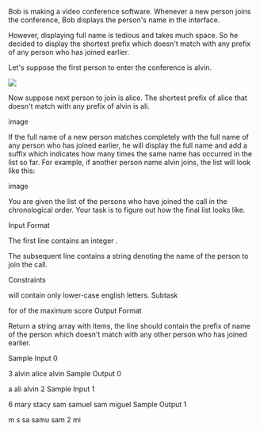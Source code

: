 Bob is making a video conference software. Whenever a new person joins the conference, Bob displays the person's name in the interface.

However, displaying full name is tedious and takes much space. So he decided to display the shortest prefix which doesn't match with any prefix of any person who has joined earlier.

Let's suppose the first person to enter the conference is alvin.

![](https://s3.amazonaws.com/hr-assets/0/1515332893-646e16b636-Conference.png)

Now suppose next person to join is alice. The shortest prefix of alice that doesn't match with any prefix of alvin is ali.

image

If the full name of a new person matches completely with the full name of any person who has joined earlier, he will display the full name and add a suffix which indicates how many times the same name has occurred in the list so far. For example, if another person name alvin joins, the list will look like this:

image

You are given the list of the persons who have joined the call in the chronological order. Your task is to figure out how the final list looks like.

Input Format

The first line contains an integer .

The subsequent  line contains a string  denoting the name of the  person to join the call.

Constraints

 will contain only lower-case english letters.
Subtask

 for  of the maximum score
Output Format

Return a string array with  items, the  line should contain the prefix of name of the  person which doesn't match with any other person who has joined earlier.

Sample Input 0

3
alvin
alice
alvin
Sample Output 0

a
ali
alvin 2
Sample Input 1

6
mary
stacy
sam
samuel
sam
miguel
Sample Output 1

m
s
sa
samu
sam 2
mi